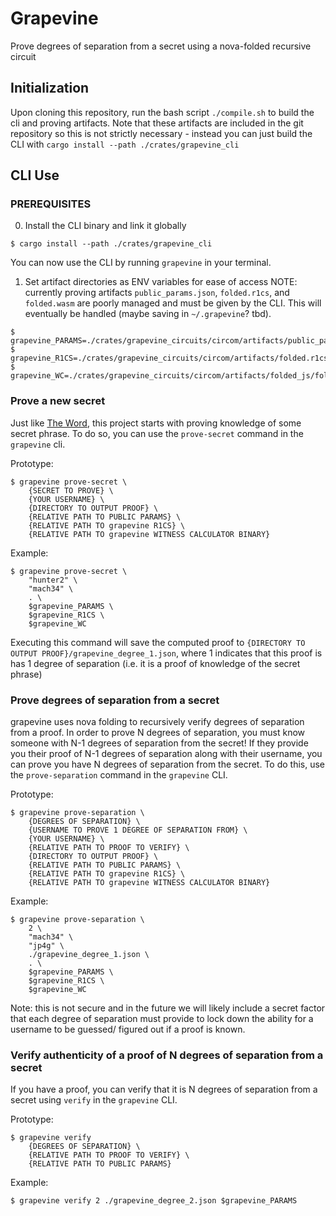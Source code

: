 # Grapevine
Prove degrees of separation from a secret using a nova-folded recursive circuit

## Initialization
Upon cloning this repository, run the bash script `./compile.sh` to build the cli and proving artifacts. Note that these artifacts are included in the git repository so this is not strictly necessary - instead you can just build the CLI with `cargo install --path ./crates/grapevine_cli`

## CLI Use

### PREREQUISITES
0. Install the CLI binary and link it globally
```console
$ cargo install --path ./crates/grapevine_cli
```
You can now use the CLI by running `grapevine` in your terminal.

1. Set artifact directories as ENV variables for ease of access
NOTE: currently proving artifacts `public_params.json`, `folded.r1cs`, and `folded.wasm` are poorly managed and must be given by the CLI. This will eventually be handled (maybe saving in `~/.grapevine`? tbd). 
```console
$ grapevine_PARAMS=./crates/grapevine_circuits/circom/artifacts/public_params.json
$ grapevine_R1CS=./crates/grapevine_circuits/circom/artifacts/folded.r1cs
$ grapevine_WC=./crates/grapevine_circuits/circom/artifacts/folded_js/folded.wasm
```
### Prove a new secret
Just like [The Word](https://github.com/mach-34/the-word), this project starts with proving knowledge of some secret phrase. To do so, you can use the `prove-secret` command in the `grapevine` cli.

Prototype:
```console
$ grapevine prove-secret \
    {SECRET TO PROVE} \
    {YOUR USERNAME} \
    {DIRECTORY TO OUTPUT PROOF} \
    {RELATIVE PATH TO PUBLIC PARAMS} \
    {RELATIVE PATH TO grapevine R1CS} \
    {RELATIVE PATH TO grapevine WITNESS CALCULATOR BINARY}
```

Example: 
```console
$ grapevine prove-secret \
    "hunter2" \
    "mach34" \
    . \
    $grapevine_PARAMS \
    $grapevine_R1CS \
    $grapevine_WC
```
Executing this command will save the computed proof to `{DIRECTORY TO OUTPUT PROOF}/grapevine_degree_1.json`, where 1 indicates that this proof is has 1 degree of separation (i.e. it is a proof of knowledge of the secret phrase)

### Prove degrees of separation from a secret
grapevine uses nova folding to recursively verify degrees of separation from a proof. In order to prove N degrees of separation, you must know someone with N-1 degrees of separation from the secret! If they provide you their proof of N-1 degrees of separation along with their username, you can prove you have N degrees of separation from the secret. To do this, use the `prove-separation` command in the `grapevine` CLI.

Prototype: 
```console
$ grapevine prove-separation \
    {DEGREES OF SEPARATION} \
    {USERNAME TO PROVE 1 DEGREE OF SEPARATION FROM} \
    {YOUR USERNAME} \
    {RELATIVE PATH TO PROOF TO VERIFY} \
    {DIRECTORY TO OUTPUT PROOF} \
    {RELATIVE PATH TO PUBLIC PARAMS} \
    {RELATIVE PATH TO grapevine R1CS} \
    {RELATIVE PATH TO grapevine WITNESS CALCULATOR BINARY}
```

Example:
```console
$ grapevine prove-separation \
    2 \
    "mach34" \
    "jp4g" \
    ./grapevine_degree_1.json \
    . \
    $grapevine_PARAMS \
    $grapevine_R1CS \
    $grapevine_WC
```

Note: this is not secure and in the future we will likely include a secret factor that each degree of separation must provide to lock down the ability for a username to be guessed/ figured out if a proof is known. 

### Verify authenticity of a proof of N degrees of separation from a secret
If you have a proof, you can verify that it is N degrees of separation from a secret using `verify` in the `grapevine` CLI.

Prototype:
```console
$ grapevine verify
    {DEGREES OF SEPARATION} \
    {RELATIVE PATH TO PROOF TO VERIFY} \
    {RELATIVE PATH TO PUBLIC PARAMS}
```

Example:
```console
$ grapevine verify 2 ./grapevine_degree_2.json $grapevine_PARAMS
```